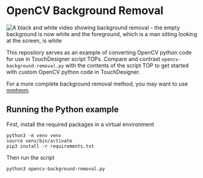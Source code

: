 # OpenCV Background Removal

![A black and white video showing background removal - the empty background is now white and the foreground, which is a man sitting looking at the screen, is white](./bgr.gif)

This repository serves as an example of converting OpenCV python code for use in TouchDesigner script TOPs. Compare and contrast `opencv-background-removal.py` with the contents of the script TOP to get started with custom OpenCV python code in TouchDesigner.

For a more complete background removal method, you may want to use [mmhmm](mmhmm.app/download).

## Running the Python example

First, install the required packages in a virtual environment

```
python3 -m venv venv
source venv/bin/activate
pip3 install -r requirements.txt
```

Then run the script

```
python3 opencv-background-removal.py
```
